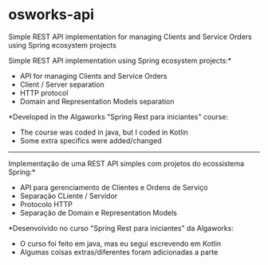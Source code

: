 # osworks-api
Simple REST API implementation for managing Clients and Service Orders using Spring ecosystem projects

Simple REST API implementation using Spring ecosystem projects:*
- API for managing Clients and Service Orders
- Client / Server separation
- HTTP protocol
- Domain and Representation Models separation

*Developed in the Algaworks "Spring Rest para iniciantes" course:
- The course was coded in java, but I coded in Kotlin
- Some extra specifics were added/changed

_________________________________________________________________________

Implementação de uma REST API simples com projetos do ecossistema Spring:*
- API para gerenciamento de Clientes e Ordens de Serviço
- Separação CLiente / Servidor
- Protocolo HTTP
- Separação de Domain e Representation Models

*Desenvolvido no curso "Spring Rest para iniciantes" da Algaworks:
- O curso foi feito em java, mas eu segui escrevendo em Kotlin
- Algumas coisas extras/diferentes foram adicionadas a parte
